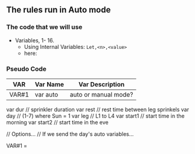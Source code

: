 ## The rules run in Auto mode

### The code that we will use

- Variables, 1- 16.
    - Using Internal Variables: `Let,<n>,<value>`
    - here: 

### Pseudo Code

|VAR  |Var Name | Var Description       |   
|---- |-------- |---------------------- |  
|VAR#1|var auto | auto or manual mode?  |    



var dur // sprinkler duration
var rest // rest time between leg sprinkels
var day // (1-7) where Sun = 1
var leg // L1 to L4
var start1 // start time in the morning
var start2 // start time in the eve

// Options...
// If we send the day's auto variables...

VAR#1 = 